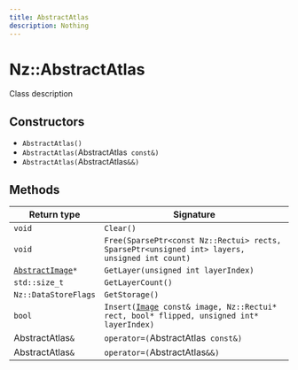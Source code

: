 ```yaml
---
title: AbstractAtlas
description: Nothing
---
```


# Nz::AbstractAtlas

Class description

## Constructors

- `AbstractAtlas()`
- `AbstractAtlas(`AbstractAtlas` const&)`
- `AbstractAtlas(`AbstractAtlas`&&)`

## Methods

| Return type | Signature |
| ----------- | --------- |
| `void` | `Clear()` |
| `void` | `Free(SparsePtr<const Nz::Rectui> rects, SparsePtr<unsigned int> layers, unsigned int count)` |
| [`AbstractImage`](documentation/generated/Utility/AbstractImage.md)`*` | `GetLayer(unsigned int layerIndex)` |
| `std::size_t` | `GetLayerCount()` |
| `Nz::DataStoreFlags` | `GetStorage()` |
| `bool` | `Insert(`[`Image`](documentation/generated/Utility/Image.md)` const& image, Nz::Rectui* rect, bool* flipped, unsigned int* layerIndex)` |
| AbstractAtlas`&` | `operator=(`AbstractAtlas` const&)` |
| AbstractAtlas`&` | `operator=(`AbstractAtlas`&&)` |
